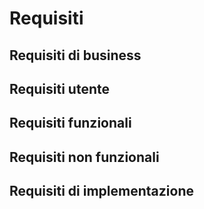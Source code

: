 # Requisiti


## Requisiti di business

## Requisiti utente

## Requisiti funzionali

## Requisiti non funzionali

## Requisiti di implementazione